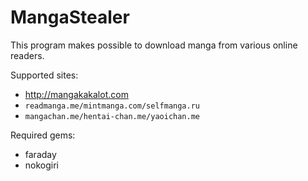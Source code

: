 # MangaStealer
This program makes possible to download manga from various online readers. 

Supported sites:
* http://mangakakalot.com
* `readmanga.me/mintmanga.com/selfmanga.ru` 
* `mangachan.me/hentai-chan.me/yaoichan.me`

Required gems:
* faraday
* nokogiri
